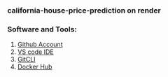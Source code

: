 ### california-house-price-prediction on render

### Software and Tools:
1. [Github Account](https://github.com)
2. [VS code IDE](https://code.visualstudio.com)
3. [GitCLI](https://git-scm.com/docs/gitcli)
4. [Docker Hub](https://hub.docker.com)
